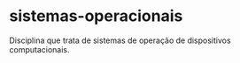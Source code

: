 # sistemas-operacionais

Disciplina que trata de sistemas de operação de dispositivos computacionais.
